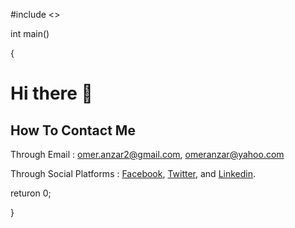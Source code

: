 #include <>

int main()

{
  # Hi there 👋

  <!--
  **omer-anzar/omer-anzar** is a ✨ _special_ ✨ repository because its `README.md` (this file) appears on your GitHub profile.

  Here are some ideas to get you started:

  - 🔭 I’m currently working on ...
  - 🌱 I’m currently learning ...
  - 👯 I’m looking to collaborate on ...
  - 🤔 I’m looking for help with ...
  - 💬 Ask me about ...
  - 📫 How to reach me: ...
  - 😄 Pronouns: ...
  - ⚡ Fun fact: ...
  -->

  ## How To Contact Me

  Through Email             : omer.anzar2@gmail.com, omeranzar@yahoo.com

  Through Social Platforms  : [Facebook](https://www.facebook.com/omer.anzar.7/), [Twitter](https://twitter.com/paradox_omer), and [Linkedin](https://www.linkedin.com/in/muhmmad-umar-anzar-a543ba1aa/).
  
  returon 0;

}

